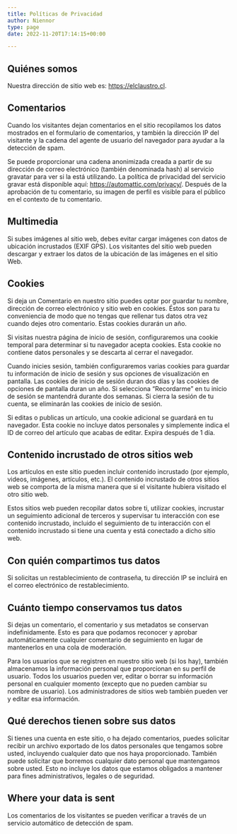 ```yaml
---
title: Políticas de Privacidad
author: Niennor
type: page
date: 2022-11-20T17:14:15+00:00

---
```

## Quiénes somos

Nuestra dirección de sitio web es: https://elclaustro.cl.

## Comentarios

Cuando los visitantes dejan comentarios en el sitio recopilamos los datos mostrados en el formulario de comentarios, y también la dirección IP del visitante y la cadena del agente de usuario del navegador para ayudar a la detección de spam.

Se puede proporcionar una cadena anonimizada creada a partir de su dirección de correo electrónico (también denominada hash) al servicio gravatar para ver si la está utilizando. La política de privacidad del servicio gravar está disponible aquí: https://automattic.com/privacy/. Después de la aprobación de tu comentario, su imagen de perfil es visible para el público en el contexto de tu comentario.

## Multimedia

Si subes imágenes al sitio web, debes evitar cargar imágenes con datos de ubicación incrustados (EXIF GPS). Los visitantes del sitio web pueden descargar y extraer los datos de la ubicación de las imágenes en el sitio Web.

## Cookies

Si deja un Comentario en nuestro sitio puedes optar por guardar tu nombre, dirección de correo electrónico y sitio web en cookies. Éstos son para tu conveniencia de modo que no tengas que rellenar tus datos otra vez cuando dejes otro comentario. Estas cookies durarán un año.

Si visitas nuestra página de inicio de sesión, configuraremos una cookie temporal para determinar si tu navegador acepta cookies. Esta cookie no contiene datos personales y se descarta al cerrar el navegador.

Cuando inicies sesión, también configuraremos varias cookies para guardar tu información de inicio de sesión y sus opciones de visualización en pantalla. Las cookies de inicio de sesión duran dos días y las cookies de opciones de pantalla duran un año. Si selecciona &#8220;Recordarme&#8221; en tu inicio de sesión se mantendrá durante dos semanas. Si cierra la sesión de tu cuenta, se eliminarán las cookies de inicio de sesión.

Si editas o publicas un artículo, una cookie adicional se guardará en tu navegador. Esta cookie no incluye datos personales y simplemente indica el ID de correo del artículo que acabas de editar. Expira después de 1 día.

## Contenido incrustado de otros sitios web

Los artículos en este sitio pueden incluir contenido incrustado (por ejemplo, videos, imágenes, artículos, etc.). El contenido incrustado de otros sitios web se comporta de la misma manera que si el visitante hubiera visitado el otro sitio web.

Estos sitios web pueden recopilar datos sobre ti, utilizar cookies, incrustar un seguimiento adicional de terceros y supervisar tu interacción con ese contenido incrustado, incluido el seguimiento de tu interacción con el contenido incrustado si tiene una cuenta y está conectado a dicho sitio web.

## Con quién compartimos tus datos

Si solicitas un restablecimiento de contraseña, tu dirección IP se incluirá en el correo electrónico de restablecimiento.

## Cuánto tiempo conservamos tus datos

Si dejas un comentario, el comentario y sus metadatos se conservan indefinidamente. Esto es para que podamos reconocer y aprobar automáticamente cualquier comentario de seguimiento en lugar de mantenerlos en una cola de moderación.

Para los usuarios que se registren en nuestro sitio web (si los hay), también almacenamos la información personal que proporcionan en su perfil de usuario. Todos los usuarios pueden ver, editar o borrar su información personal en cualquier momento (excepto que no pueden cambiar su nombre de usuario). Los administradores de sitios web también pueden ver y editar esa información.

## Qué derechos tienen sobre sus datos

Si tienes una cuenta en este sitio, o ha dejado comentarios, puedes solicitar recibir un archivo exportado de los datos personales que tengamos sobre usted, incluyendo cualquier dato que nos haya proporcionado. También puede solicitar que borremos cualquier dato personal que mantengamos sobre usted. Esto no incluye los datos que estamos obligados a mantener para fines administrativos, legales o de seguridad.

## Where your data is sent

Los comentarios de los visitantes se pueden verificar a través de un servicio automático de detección de spam.